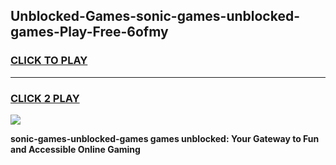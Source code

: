
## Unblocked-Games-sonic-games-unblocked-games-Play-Free-6ofmy
<h3>
<a href="https://premium76.site?title=sonic-games-unblocked-games&ref=19M">CLICK TO PLAY</a></h3>
<hr>

<h3>
<a href="https://premium76.site?title=sonic-games-unblocked-games&ref=19M">CLICK 2 PLAY</a>
  
</h3>

<a href="https://premium76.site?title=sonic-games-unblocked-games&ref=19M"><img src="https://clearcache.store/games.png"></a>


**sonic-games-unblocked-games games unblocked: Your Gateway to Fun and Accessible Online Gaming**
